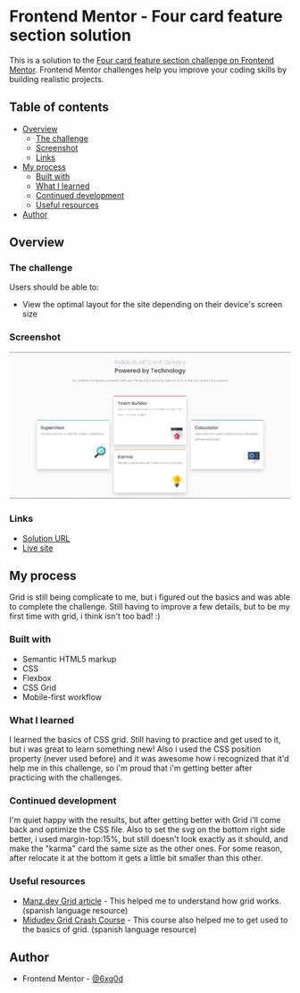 # Frontend Mentor - Four card feature section solution

This is a solution to the [Four card feature section challenge on Frontend Mentor](https://www.frontendmentor.io/challenges/four-card-feature-section-weK1eFYK). Frontend Mentor challenges help you improve your coding skills by building realistic projects. 

## Table of contents

- [Overview](#overview)
  - [The challenge](#the-challenge)
  - [Screenshot](#screenshot)
  - [Links](#links)
- [My process](#my-process)
  - [Built with](#built-with)
  - [What I learned](#what-i-learned)
  - [Continued development](#continued-development)
  - [Useful resources](#useful-resources)
- [Author](#author)

## Overview

### The challenge

Users should be able to:

- View the optimal layout for the site depending on their device's screen size

### Screenshot

![](./Screenshot-desktop.jpg)

### Links

- [Solution URL](https://your-solution-url.com)
- [Live site](https://6xg0d.github.io/four-card-section-challenge/)

## My process

Grid is still being complicate to me, but i figured out the basics and was able to complete the challenge. Still having to improve a few details, but to be my first time with grid, i think isn't too bad! :)

### Built with

- Semantic HTML5 markup
- CSS
- Flexbox
- CSS Grid
- Mobile-first workflow

### What I learned

I learned the basics of CSS grid. Still having to practice and get used to it, but i was great to learn something new! Also i used the CSS position property (never used before) and it was awesome how i recognized that it'd help me in this challenge, so i'm proud that i'm getting better after practicing with the challenges.

### Continued development

I'm quiet happy with the results, but after getting better with Grid i'll come back and optimize the CSS file. Also to set the svg on the bottom right side better, i used margin-top:15%, but still doesn't look exactly as it should, and make the "karma" card the same size as the other ones. For some reason, after relocate it at the bottom it gets a little bit smaller than this other.

### Useful resources

- [Manz.dev Grid article](https://lenguajecss.com/css/maquetacion-y-colocacion/grid-css/) - This helped me to understand how grid works. (spanish language resource)
- [Midudev Grid Crash Course](https://www.youtube.com/watch?v=iTjkiI8QQsM) - This course also helped me to get used to the basics of grid. (spanish language resource)

## Author

- Frontend Mentor - [@6xg0d](https://www.frontendmentor.io/profile/6xg0d)
